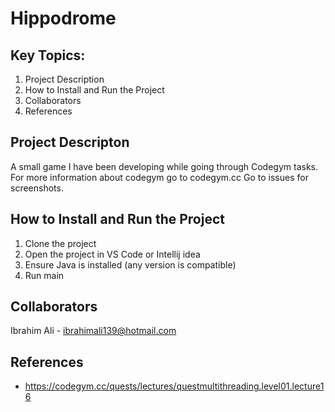 # Hippodrome

## Key Topics:
1. Project Description  
2. How to Install and Run the Project
3. Collaborators
4. References

## Project Descripton
A small game I have been developing while going through Codegym tasks. For more information about codegym go to codegym.cc Go to issues for screenshots.

## How to Install and Run the Project
1. Clone the project
2. Open the project in VS Code or Intellij idea
3. Ensure Java is installed (any version is compatible)
4. Run main

## Collaborators  
Ibrahim Ali - ibrahimali139@hotmail.com  

## References
- https://codegym.cc/quests/lectures/questmultithreading.level01.lecture16
